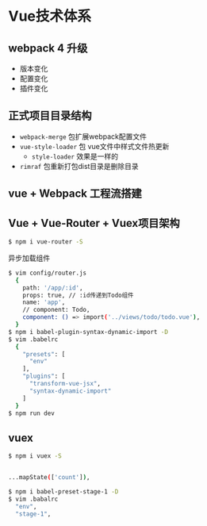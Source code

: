 # Vue技术体系

## webpack 4 升级

- 版本变化
- 配置变化
- 插件变化

## 正式项目目录结构

- `webpack-merge` 包扩展webpack配置文件
- `vue-style-loader` 包 vue文件中样式文件热更新
  - `style-loader` 效果是一样的
- `rimraf` 包重新打包dist目录是删除目录

## vue + Webpack 工程流搭建

## Vue + Vue-Router + Vuex项目架构

```sh
$ npm i vue-router -S
```

异步加载组件
```sh
$ vim config/router.js
  {
    path: '/app/:id',
    props: true, // :id传递到Todo组件
    name: 'app',
    // component: Todo,
    component: () => import('../views/todo/todo.vue'),
  }
$ npm i babel-plugin-syntax-dynamic-import -D
$ vim .babelrc
  {
    "presets": [
      "env"
    ],
    "plugins": [
      "transform-vue-jsx",
      "syntax-dynamic-import"
    ]
  }
$ npm run dev
```

## vuex

```sh
$ npm i vuex -S


...mapState(['count']),

$ npm i babel-preset-stage-1 -D
$ vim .babalrc
  "env",
  "stage-1",
```